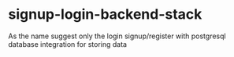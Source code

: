 # signup-login-backend-stack
As the name suggest only the login signup/register with postgresql database integration for storing data  

